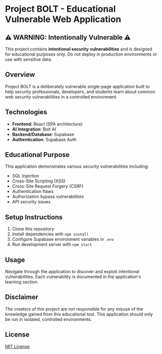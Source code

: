 # Project BOLT - Educational Vulnerable Web Application

## ⚠️ WARNING: Intentionally Vulnerable ⚠️

This project contains **intentional security vulnerabilities** and is designed for educational purposes only. Do not deploy in production environments or use with sensitive data.

## Overview

Project BOLT is a deliberately vulnerable single-page application built to help security professionals, developers, and students learn about common web security vulnerabilities in a controlled environment.

## Technologies

- **Frontend**: React (SPA architecture)
- **AI Integration**: Bolt AI
- **Backend/Database**: Supabase
- **Authentication**: Supabase Auth

## Educational Purpose

This application demonstrates various security vulnerabilities including:

- SQL Injection
- Cross-Site Scripting (XSS)
- Cross-Site Request Forgery (CSRF)
- Authentication flaws
- Authorization bypass vulnerabilities
- API security issues

## Setup Instructions

1. Clone this repository
2. Install dependencies with `npm install`
3. Configure Supabase environment variables in `.env`
4. Run development server with `npm start`

## Usage

Navigate through the application to discover and exploit intentional vulnerabilities. Each vulnerability is documented in the application's learning section.

## Disclaimer

The creators of this project are not responsible for any misuse of the knowledge gained from this educational tool. This application should only be run in isolated, controlled environments.

## License

[MIT License](LICENSE)
